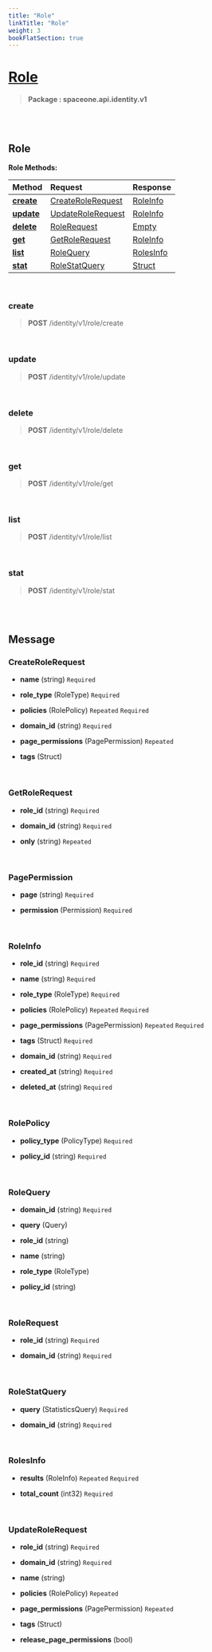 ```yaml
---
title: "Role"
linkTitle: "Role"
weight: 3
bookFlatSection: true
---
```

# [Role](#Role)



>  **Package : spaceone.api.identity.v1**

<br>
<br>

## Role





**Role Methods:**


| Method | Request | Response |
| :----- | :-------- | :-------- |
| [**create**](./Role#create) | [CreateRoleRequest](Role#createrolerequest) | [RoleInfo](Role#roleinfo) |
| [**update**](./Role#update) | [UpdateRoleRequest](Role#updaterolerequest) | [RoleInfo](Role#roleinfo) |
| [**delete**](./Role#delete) | [RoleRequest](Role#rolerequest) | [Empty](Role#empty) |
| [**get**](./Role#get) | [GetRoleRequest](Role#getrolerequest) | [RoleInfo](Role#roleinfo) |
| [**list**](./Role#list) | [RoleQuery](Role#rolequery) | [RolesInfo](Role#rolesinfo) |
| [**stat**](./Role#stat) | [RoleStatQuery](Role#rolestatquery) | [Struct](Role#struct) |



    
<br>

### create





> **POST** /identity/v1/role/create
>






    
<br>

### update





> **POST** /identity/v1/role/update
>






    
<br>

### delete





> **POST** /identity/v1/role/delete
>






    
<br>

### get





> **POST** /identity/v1/role/get
>






    
<br>

### list





> **POST** /identity/v1/role/list
>






    
<br>

### stat





> **POST** /identity/v1/role/stat
>






    


<br>
<br>

## Message



### CreateRoleRequest
* **name** (string)   `Required` 

    
* **role_type** (RoleType)   `Required` 

    
* **policies** (RolePolicy)  `Repeated`    `Required` 

    
* **domain_id** (string)   `Required` 

    
* **page_permissions** (PagePermission)  `Repeated`   

    
* **tags** (Struct)  

    <br>

### GetRoleRequest
* **role_id** (string)   `Required` 

    
* **domain_id** (string)   `Required` 

    
* **only** (string)  `Repeated`   

    <br>

### PagePermission
* **page** (string)   `Required` 

    
* **permission** (Permission)   `Required` 

    <br>

### RoleInfo
* **role_id** (string)   `Required` 

    
* **name** (string)   `Required` 

    
* **role_type** (RoleType)   `Required` 

    
* **policies** (RolePolicy)  `Repeated`    `Required` 

    
* **page_permissions** (PagePermission)  `Repeated`    `Required` 

    
* **tags** (Struct)   `Required` 

    
* **domain_id** (string)   `Required` 

    
* **created_at** (string)   `Required` 

    
* **deleted_at** (string)   `Required` 

    <br>

### RolePolicy
* **policy_type** (PolicyType)   `Required` 

    
* **policy_id** (string)   `Required` 

    <br>

### RoleQuery
* **domain_id** (string)   `Required` 

    
* **query** (Query)  

    
* **role_id** (string)  

    
* **name** (string)  

    
* **role_type** (RoleType)  

    
* **policy_id** (string)  

    <br>

### RoleRequest
* **role_id** (string)   `Required` 

    
* **domain_id** (string)   `Required` 

    <br>

### RoleStatQuery
* **query** (StatisticsQuery)   `Required` 

    
* **domain_id** (string)   `Required` 

    <br>

### RolesInfo
* **results** (RoleInfo)  `Repeated`    `Required` 

    
* **total_count** (int32)   `Required` 

    <br>

### UpdateRoleRequest
* **role_id** (string)   `Required` 

    
* **domain_id** (string)   `Required` 

    
* **name** (string)  

    
* **policies** (RolePolicy)  `Repeated`   

    
* **page_permissions** (PagePermission)  `Repeated`   

    
* **tags** (Struct)  

    
* **release_page_permissions** (bool)  

    <br>
